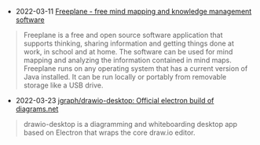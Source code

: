 - 2022-03-11 [Freeplane - free mind mapping and knowledge management software](https://www.freeplane.org/wiki/index.php/Home)
> Freeplane is a free and open source software application that supports thinking, sharing information and getting things done at work, in school and at home. The software can be used for mind mapping and analyzing the information contained in mind maps. Freeplane runs on any operating system that has a current version of Java installed. It can be run locally or portably from removable storage like a USB drive.
- 2022-03-23 [jgraph/drawio-desktop: Official electron build of diagrams.net](https://github.com/jgraph/drawio-desktop)
> drawio-desktop is a diagramming and whiteboarding desktop app based on Electron that wraps the core draw.io editor.